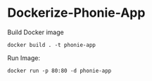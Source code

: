 # Dockerize-Phonie-App

Build Docker image

`docker build . -t phonie-app`

Run Image:

`docker run -p 80:80 -d phonie-app`
